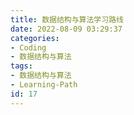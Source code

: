 ```yaml
---
title: 数据结构与算法学习路线
date: 2022-08-09 03:29:37
categories:
- Coding
- 数据结构与算法
tags:
- 数据结构与算法
- Learning-Path
id: 17
---
```

